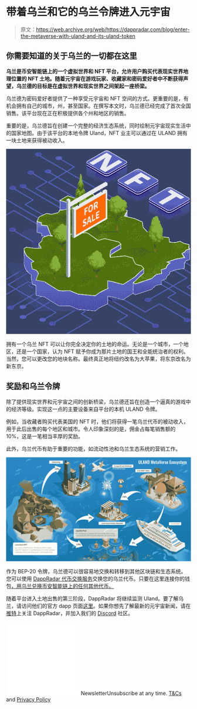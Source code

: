 # 带着乌兰和它的乌兰令牌进入元宇宙

> 原文：<https://web.archive.org/web/https://dappradar.com/blog/enter-the-metaverse-with-uland-and-its-uland-token>

## 你需要知道的关于乌兰的一切都在这里

**乌兰是币安智能链上的一个虚拟世界和 NFT 平台，允许用户购买代表现实世界地理位置的 NFT 土地。随着元宇宙在游戏玩家、收藏家和密码爱好者中不断获得声望，乌兰德的目标是在虚拟世界和现实世界之间架起一座桥梁。**

乌兰德为密码爱好者提供了一种享受元宇宙和 NFT 空间的方式。更重要的是，有机会拥有自己的城市，州，甚至国家。在撰写本文时，乌兰德已经完成了首次全国销售。该平台现在正在积极提供各个州和地区的销售。

重要的是，乌兰德旨在创建一个完整的经济生态系统，同时绘制元宇宙现实生活中的国家地图。由于该平台的本地令牌 Uland，NFT 业主可以通过在 ULAND 拥有一块土地来获得被动收入。

![](img/f51fc1ec83dc48de3f1d3822b764a550.png)

拥有一个乌兰 NFT 可以让你完全决定你的土地的命运。无论是一个城市，一个地区，还是一个国家，认为 NFT 赋予你成为那片土地的国王和全能统治者的权利。当然，您可以更改您的地块名称。最终真正地将纽约改名为大苹果，将东京改名为新东京。

## 奖励和乌兰令牌

除了提供现实世界和元宇宙之间的创新桥梁，乌兰德还旨在创造一个逼真的游戏中的经济等级。实现这一点的主要设备来自平台的本机 ULAND 令牌。

例如，当收藏者购买代表美国的 NFT 时，他们将获得一笔乌兰代币的被动收入，用于此后出售的每个地区和城市。令人印象深刻的是，佣金占每笔销售额的 10%，这是一笔相当丰厚的奖励。

此外，乌兰代币有助于重要的功能，如流动性池和乌兰生态系统的营销工作。

![](img/1c65dcef0b8510fbb895b2b35d82328d.png)

作为 BEP-20 令牌，乌兰德可以很容易地交换和转移到其他区块链和生态系统。您可以使用 [DappRadar 代币交换服务](https://web.archive.org/web/20221208152854/https://dappradar.com/hub/token/bsc/ULAND?from=0x9789df6753b7f813a1c55ed20ecf83571dfde428)交换您的乌兰代币。只要在这里连接你的钱包[，用乌兰兑换币安智能链上的任何其他代币。](https://web.archive.org/web/20221208152854/https://dappradar.com/hub/token/bsc/ULAND?from=0x9789df6753b7f813a1c55ed20ecf83571dfde428)

随着平台进入土地出售的第三阶段，DappRadar 将继续监测 Uland。要了解乌兰，请访问他们的官方 dapp 页面[这里](https://web.archive.org/web/20221208152854/https://dappradar.com/binance-smart-chain/games/uland)。如果你想先了解最新的元宇宙新闻，请在[推特](https://web.archive.org/web/20221208152854/https://twitter.com/dappradar)上关注 DappRadar，并加入我们的 [Discord](https://web.archive.org/web/20221208152854/https://discord.gg/4ybbssrHkm) 社区。

![](img/6d5a4a2d609c56e1a5771717e54ba759.png) NewsletterUnsubscribe at any time. [T&Cs](https://web.archive.org/web/20221208152854/https://dappradar.com/terms) and [Privacy Policy](https://web.archive.org/web/20221208152854/https://dappradar.com/privacy-policy)